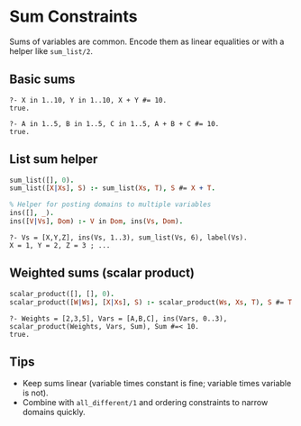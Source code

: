 # Sum Constraints

Sums of variables are common. Encode them as linear equalities or with a helper like `sum_list/2`.

Basic sums
----------

```text
?- X in 1..10, Y in 1..10, X + Y #= 10.
true.

?- A in 1..5, B in 1..5, C in 1..5, A + B + C #= 10.
true.
```

List sum helper
---------------

```prolog
sum_list([], 0).
sum_list([X|Xs], S) :- sum_list(Xs, T), S #= X + T.

% Helper for posting domains to multiple variables
ins([], _).
ins([V|Vs], Dom) :- V in Dom, ins(Vs, Dom).
```

```text
?- Vs = [X,Y,Z], ins(Vs, 1..3), sum_list(Vs, 6), label(Vs).
X = 1, Y = 2, Z = 3 ; ...
```

Weighted sums (scalar product)
------------------------------

```prolog
scalar_product([], [], 0).
scalar_product([W|Ws], [X|Xs], S) :- scalar_product(Ws, Xs, T), S #= T + W*X.
```

```text
?- Weights = [2,3,5], Vars = [A,B,C], ins(Vars, 0..3), scalar_product(Weights, Vars, Sum), Sum #=< 10.
true.
```

Tips
----

- Keep sums linear (variable times constant is fine; variable times variable is not).
- Combine with `all_different/1` and ordering constraints to narrow domains quickly.
